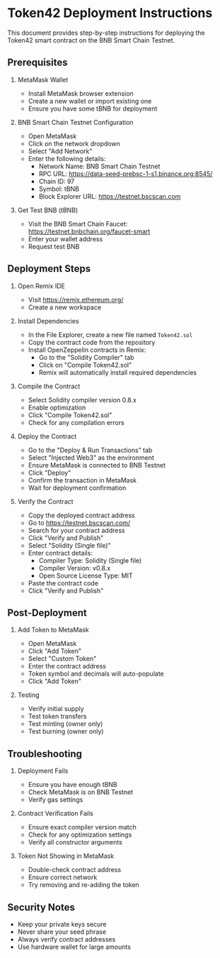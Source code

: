 # Token42 Deployment Instructions

This document provides step-by-step instructions for deploying the Token42 smart contract on the BNB Smart Chain Testnet.

## Prerequisites

1. MetaMask Wallet
   - Install MetaMask browser extension
   - Create a new wallet or import existing one
   - Ensure you have some tBNB for deployment

2. BNB Smart Chain Testnet Configuration
   - Open MetaMask
   - Click on the network dropdown
   - Select "Add Network"
   - Enter the following details:
     - Network Name: BNB Smart Chain Testnet
     - RPC URL: https://data-seed-prebsc-1-s1.binance.org:8545/
     - Chain ID: 97
     - Symbol: tBNB
     - Block Explorer URL: https://testnet.bscscan.com

3. Get Test BNB (tBNB)
   - Visit the BNB Smart Chain Faucet: https://testnet.bnbchain.org/faucet-smart
   - Enter your wallet address
   - Request test BNB

## Deployment Steps

1. Open Remix IDE
   - Visit https://remix.ethereum.org/
   - Create a new workspace

2. Install Dependencies
   - In the File Explorer, create a new file named `Token42.sol`
   - Copy the contract code from the repository
   - Install OpenZeppelin contracts in Remix:
     - Go to the "Solidity Compiler" tab
     - Click on "Compile Token42.sol"
     - Remix will automatically install required dependencies

3. Compile the Contract
   - Select Solidity compiler version 0.8.x
   - Enable optimization
   - Click "Compile Token42.sol"
   - Check for any compilation errors

4. Deploy the Contract
   - Go to the "Deploy & Run Transactions" tab
   - Select "Injected Web3" as the environment
   - Ensure MetaMask is connected to BNB Testnet
   - Click "Deploy"
   - Confirm the transaction in MetaMask
   - Wait for deployment confirmation

5. Verify the Contract
   - Copy the deployed contract address
   - Go to https://testnet.bscscan.com/
   - Search for your contract address
   - Click "Verify and Publish"
   - Select "Solidity (Single file)"
   - Enter contract details:
     - Compiler Type: Solidity (Single file)
     - Compiler Version: v0.8.x
     - Open Source License Type: MIT
   - Paste the contract code
   - Click "Verify and Publish"

## Post-Deployment

1. Add Token to MetaMask
   - Open MetaMask
   - Click "Add Token"
   - Select "Custom Token"
   - Enter the contract address
   - Token symbol and decimals will auto-populate
   - Click "Add Token"

2. Testing
   - Verify initial supply
   - Test token transfers
   - Test minting (owner only)
   - Test burning (owner only)

## Troubleshooting

1. Deployment Fails
   - Ensure you have enough tBNB
   - Check MetaMask is on BNB Testnet
   - Verify gas settings

2. Contract Verification Fails
   - Ensure exact compiler version match
   - Check for any optimization settings
   - Verify all constructor arguments

3. Token Not Showing in MetaMask
   - Double-check contract address
   - Ensure correct network
   - Try removing and re-adding the token

## Security Notes

- Keep your private keys secure
- Never share your seed phrase
- Always verify contract addresses
- Use hardware wallet for large amounts 